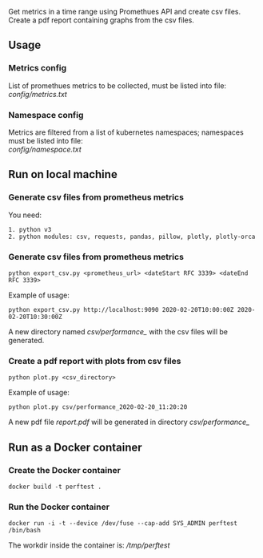 Get metrics in a time range using Promethues API and create csv files.<br>
Create a pdf report containing graphs from the csv files. 


## Usage

### Metrics config

List of promethues metrics to be collected, must be listed into file:<br>
*config/metrics.txt*

### Namespace config

Metrics are filtered from a list of kubernetes namespaces; namespaces must be listed into file:<br> 
*config/namespace.txt*


## Run on local machine

### Generate csv files from prometheus metrics

You need:

    1. python v3
    2. python modules: csv, requests, pandas, pillow, plotly, plotly-orca

### Generate csv files from prometheus metrics
```
python export_csv.py <prometheus_url> <dateStart RFC 3339> <dateEnd RFC 3339>
```

Example of usage:<br>
```
python export_csv.py http://localhost:9090 2020-02-20T10:00:00Z 2020-02-20T10:30:00Z 
```

A new directory named *csv/performance_<date>* with the csv files will be generated. 

### Create a pdf report with plots from csv files
```
python plot.py <csv_directory>
```

Example of usage:<br>
```
python plot.py csv/performance_2020-02-20_11:20:20 
```

A new pdf file *report.pdf* will be generated in directory *csv/performance_<date>*


## Run as a Docker container

### Create the Docker container
```
docker build -t perftest .
```

### Run the Docker container
```
docker run -i -t --device /dev/fuse --cap-add SYS_ADMIN perftest /bin/bash
```

The workdir inside the container is: */tmp/perftest*

